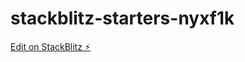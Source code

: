 # stackblitz-starters-nyxf1k

[Edit on StackBlitz ⚡️](https://stackblitz.com/edit/stackblitz-starters-aqzbvm)